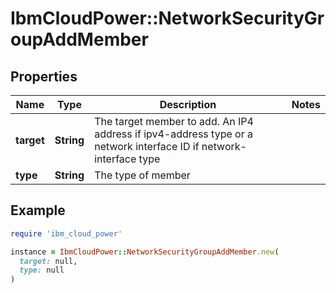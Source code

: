 # IbmCloudPower::NetworkSecurityGroupAddMember

## Properties

| Name | Type | Description | Notes |
| ---- | ---- | ----------- | ----- |
| **target** | **String** | The target member to add. An IP4 address if ipv4-address type or a network interface ID if network-interface type |  |
| **type** | **String** | The type of member |  |

## Example

```ruby
require 'ibm_cloud_power'

instance = IbmCloudPower::NetworkSecurityGroupAddMember.new(
  target: null,
  type: null
)
```

